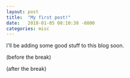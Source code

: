 ```yaml
---
layout: post
title:  "My first post!"
date:   2018-01-05 08:10:38 -0800
categories: misc
---
```


I'll be adding some good stuff to this blog soon.

(before the break)

<!--more-->

(after the break)
